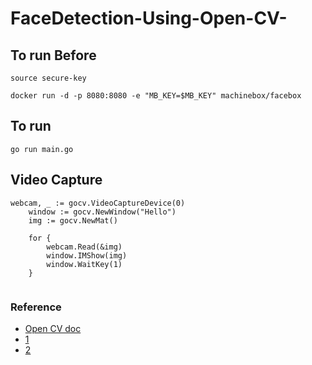 # FaceDetection-Using-Open-CV-



## To run Before
```
source secure-key

docker run -d -p 8080:8080 -e "MB_KEY=$MB_KEY" machinebox/facebox

```

## To run
```
go run main.go
```

## Video Capture

```
webcam, _ := gocv.VideoCaptureDevice(0)
	window := gocv.NewWindow("Hello")
	img := gocv.NewMat()

	for {
		webcam.Read(&img)
		window.IMShow(img)
		window.WaitKey(1)
	}
  
  ```
  
  ### Reference 
  * [Open CV doc](https://opencv.org)
  * [1](https://gocv.io)
  * [2](https://github.com/go-opencv/go-opencv)
